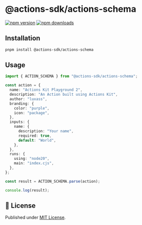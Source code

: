 # @actions-sdk/actions-schema

[![npm version][npm-version-src]][npm-version-href]
[![npm downloads][npm-downloads-src]][npm-downloads-href]

## Installation

```bash
pnpm install @actions-sdk/actions-schema
```

## Usage

```ts
import { ACTION_SCHEMA } from "@actions-sdk/actions-schema";

const action = {
  name: "Actions Kit Playground 2",
  description: "An Action built using Actions Kit",
  author: "luxass",
  branding: {
    color: "purple",
    icon: "package",
  },
  inputs: {
    name: {
      description: "Your name",
      required: true,
      default: "World",
    },
  },
  runs: {
    using: "node20",
    main: "index.cjs",
  },
};

const result = ACTION_SCHEMA.parse(action);

console.log(result);
```

## 📄 License

Published under [MIT License](./LICENSE).

[npm-version-src]: https://img.shields.io/npm/v/@actions-sdk/actions-schema?style=flat&colorA=18181B&colorB=4169E1
[npm-version-href]: https://npmjs.com/package/@actions-sdk/actions-schema
[npm-downloads-src]: https://img.shields.io/npm/dm/@actions-sdk/actions-schema?style=flat&colorA=18181B&colorB=4169E1
[npm-downloads-href]: https://npmjs.com/package/@actions-sdk/actions-schema
